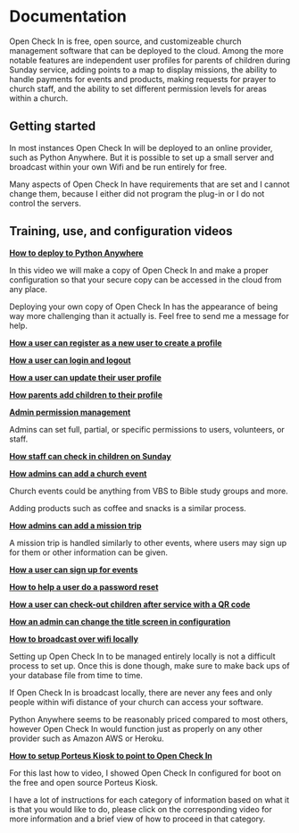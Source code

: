 # Documentation
Open Check In is free, open source, and customizeable church management software that can be deployed to the cloud. Among the more notable features are independent user profiles for parents of children during Sunday service, adding points to a map to display missions, the ability to handle payments for events and products, making requests for prayer to church staff, and the ability to set different permission levels for areas within a church.

## Getting started

In most instances Open Check In will be deployed to an online provider, such as Python Anywhere.  But it is possible to set up a small server and broadcast within your own Wifi and be run entirely for free.

Many aspects of Open Check In have requirements that are set and I cannot change them, because I either did not program the plug-in or I do not control the servers.

## Training, use, and configuration videos

[**How to deploy to Python Anywhere**](https://www.youtube.com/watch?v=E5zA6UqCwZ0)

In this video we will make a copy of Open Check In and make a proper configuration so that your secure copy can be accessed in the cloud from any place.

Deploying your own copy of Open Check In has the appearance of being way more challenging than it actually is.  Feel free to send me a message for help.

[**How a user can register as a new user to create a profile**](https://www.youtube.com/watch?v=KqjULRvxC-c)

[**How a user can login and logout**](https://www.youtube.com/watch?v=BAVa1Rc7NIM)

[**How a user can update their user profile**](https://www.youtube.com/watch?v=BNMXmS_9_i0)

[**How parents add children to their profile**](https://www.youtube.com/watch?v=_sLpDqGzGzw)

[**Admin permission management**](https://www.youtube.com/watch?v=v50rNrX4tIM)

Admins can set full, partial, or specific permissions to users, volunteers, or staff.

[**How staff can check in children on Sunday**](https://www.youtube.com/watch?v=XKNxWtdvoS4)

[**How admins can add a church event**](https://www.youtube.com/watch?v=UR6oH_RmtoE)

Church events could be anything from VBS to Bible study groups and more.

Adding products such as coffee and snacks is a similar process.

[**How admins can add a mission trip**](https://www.youtube.com/watch?v=VEAyTRKfP68)

A mission trip is handled similarly to other events, where users may sign up for them or other information can be given.

[**How a user can sign up for events**](https://www.youtube.com/watch?v=WdIQoheiut8)

[**How to help a user do a password reset**](https://www.youtube.com/watch?v=Vde1Pypd5Kc)

[**How a user can check-out children after service with a QR code**](https://www.youtube.com/watch?v=aMPeqfaz8ME)

[**How an admin can change the title screen in configuration**](https://www.youtube.com/watch?v=fbeX-kwzaQs)

[**How to broadcast over wifi locally**](https://www.youtube.com/watch?v=He1H5t6DZao)

Setting up Open Check In to be managed entirely locally is not a difficult process to set up. Once this is done though, make sure to make back ups of your database file from time to time.

If Open Check In is broadcast locally, there are never any fees and only people within wifi distance of your church can access your software.

Python Anywhere seems to be reasonably priced compared to most others, however Open Check In would function just as properly on any other provider such as Amazon AWS or Heroku.

[**How to setup Porteus Kiosk to point to Open Check In**](https://www.youtube.com/watch?v=ROiHfk1OfSI)

For this last how to video, I showed Open Check In configured for boot on the free and open source Porteus Kiosk.

I have a lot of instructions for each category of information based on what it is that you would like to do, please click on the corresponding video for more information and a brief view of how to proceed in that category.